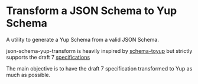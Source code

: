 # Transform a JSON Schema to Yup Schema

A utility to generate a Yup Schema from a valid JSON Schema.

json-schema-yup-transform is heavily inspired by [schema-toyup](https://github.com/kristianmandrup/schema-to-yup) but strictly supports the draft 7 [specifications](https://json-schema.org/draft/2019-09/release-notes.html)

The main objective is to have the draft 7 specification transformed to Yup as much as possible.

